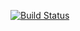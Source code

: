 [![Build Status](https://travis-ci.org/ghatdev/basichttp.svg?branch=master)](https://travis-ci.org/ghatdev/basichttp)
